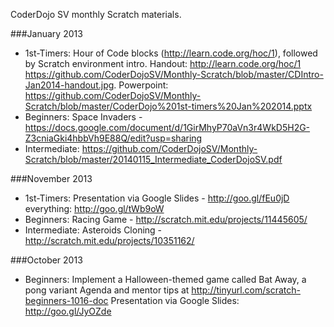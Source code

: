 CoderDojo SV monthly Scratch materials.


###January 2013
* 1st-Timers: Hour of Code blocks (http://learn.code.org/hoc/1), followed by Scratch environment intro. Handout: http://learn.code.org/hoc/1 https://github.com/CoderDojoSV/Monthly-Scratch/blob/master/CDIntro-Jan2014-handout.jpg. Powerpoint: https://github.com/CoderDojoSV/Monthly-Scratch/blob/master/CoderDojo%201st-timers%20Jan%202014.pptx
* Beginners: Space Invaders - https://docs.google.com/document/d/1GirMhyP70aVn3r4WkD5H2G-Z3cniaGki4hbbVh9E88Q/edit?usp=sharing
* Intermediate: https://github.com/CoderDojoSV/Monthly-Scratch/blob/master/20140115_Intermediate_CoderDojoSV.pdf

###November 2013
* 1st-Timers: Presentation via Google Slides - http://goo.gl/fEu0jD  everything: http://goo.gl/tWb9oW
* Beginners: Racing Game - http://scratch.mit.edu/projects/11445605/
* Intermediate: Asteroids Cloning - http://scratch.mit.edu/projects/10351162/

###October 2013
* Beginners: Implement a Halloween-themed game called Bat Away, a pong variant
Agenda and mentor tips at  http://tinyurl.com/scratch-beginners-1016-doc
Presentation via Google Slides: http://goo.gl/JyOZde
